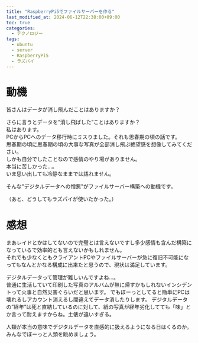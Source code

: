```yaml
---
title: "RaspberryPi5でファイルサーバーを作る"
last_modified_at: 2024-06-12T22:38:00+09:00
toc: true
categories:
  - テクノロジー
tags:
  - ubuntu
  - server
  - RaspberryPi5
  - ラズパイ
---
```


# 動機
皆さんはデータが消し飛んだことはありますか？

さらに言うとデータを”消し飛ばした”ことはありますか？  
私はあります。  
PCからPCへのデータ移行時にミスりました。それも思春期の頃の話です。  
思春期の頃に思春期の頃の大事な写真が全部消し飛ぶ絶望感を想像してみてください。  
しかも自分でしたことなので感情のやり場がありません。  
本当に苦しかった…。  
いま思い出しても冷静なままでは語れません。  

そんな"デジタルデータへの憎悪"がファイルサーバー構築への動機です。

（あと、どうしてもラズパイが使いたかった。）

# 感想
まあレイドとかはしてないので完璧とは言えないですし多少感情も含んだ構築になっているで効率的とも言えないかもしれません。  
それでも少なくともクライアントPCやファイルサーバーが急に復旧不可能になってもなんとかなる構成に出来たと思うので、現状は満足しています。
  
  
  
デジタルデータって管理が難しいんですよね…。  
普通に生活していて印刷した写真のアルバムが無に帰すかもしれないインシデントって火事と自然災害ぐらいだと思います。
でもぼーっとしてると簡単にPCは壊れるしアカウント消えるし間違えてデータ消したりします。
デジタルデータの”経年”は死と直結しているのに対して、紙の写真が経年劣化してても「味」とか言って耐えますからね。土俵が違いすぎる。  

人類が本当の意味でデジタルデータを直感的に扱えるようになる日はくるのか。    
みんなでぼーっと人類を眺めましょう。